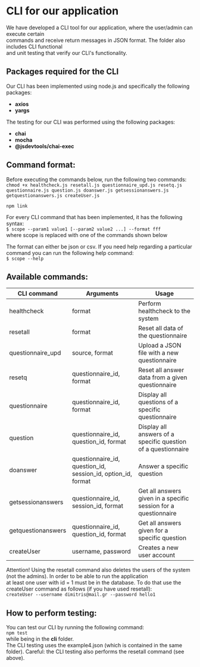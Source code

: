 # CLI for our application  
We have developed a CLI tool for our application, where the user/admin can execute certain  
commands and receive return messages in JSON format. The folder also includes CLI functional  
and unit testing that verify our CLI's functionality.   

## Packages required for the CLI  
Our CLI has been implemented using node.js and specifically the following packages:  

- **axios**  
- **yargs**  

The testing for our CLI was performed using the following packages:  

- **chai**  
- **mocha**  
- **@jsdevtools/chai-exec**  

## Command format:  
Before executing the commands below, run the following two commands:  
`chmod +x healthcheck.js resetall.js questionnaire_upd.js resetq.js questionnaire.js question.js doanswer.js getsessionanswers.js getquestionanswers.js createUser.js`  
  
`npm link` 

For every CLI command that has been implemented, it has the following syntax:  
`$ scope --param1 value1 [--param2 value2 ...] --format fff`  
where scope is replaced with one of the commands shown below  

The format can either be json or csv. If you need help regarding a particular  
command you can run the following help command:  
`$ scope --help`  

## Available commands:  
 
CLI command  | Arguments          | Usage
------------- | ------------- | -------------
healthcheck  | format   | Perform healthcheck to the system
resetall  | format  | Reset all data of the questionnaire  
questionnaire_upd  | source, format  | Upload a JSON file with a new questionnaire  
resetq  | questionnaire_id, format  | Reset all answer data from a given questionnaire  
questionnaire  | questionnaire_id, format  | Display all questions of a specific questionnaire  
question  | questionnaire_id, question_id, format  | Display all answers of a specific question of a questionnaire  
doanswer  | questionnaire_id, question_id, session_id, option_id, format  | Answer a specific question  
getsessionanswers  | questionnaire_id, session_id, format  | Get all answers given in a specific session for a questionnaire  
getquestionanswers  | questionnaire_id, question_id, format  | Get all answers given for a specific question  
createUser  | username, password  | Creates a new user account   

Attention! Using the resetall command also deletes the users of the system (not the admins). In order to be able to run the application  
at least one user with id = 1 must be in the database. To do that use the createUser command as follows (if you have used resetall):  
`createUser --username dimitris@mail.gr --password hello1`

## How to perform testing:  
You can test our CLI by running the following command:  
`npm test`  
while being in the **cli** folder.  
The CLI testing uses the example4.json (which is contained in the same folder). Careful: the CLI testing also performs the resetall command (see above).

